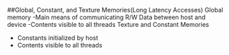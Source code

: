 ##Global, Constant, and Texture Memories(Long Latency Accesses)
Global memory
-Main means of communicating R/W Data between host and device
-Contents visible to all threads
Texture and Constant Memories
- Constants initialized by host
- Contents visible to all threads
